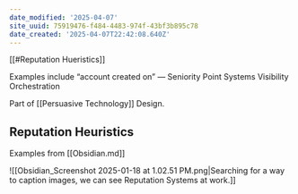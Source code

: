 ```yaml
---
date_modified: '2025-04-07'
site_uuid: 75919476-f484-4483-974f-43bf3b895c78
date_created: '2025-04-07T22:42:08.640Z'
---
```


[[#Reputation Hueristics]]

Examples include “account created on” — Seniority
Point Systems
Visibility Orchestration

Part of [[Persuasive Technology]] Design. 

## Reputation Heuristics

Examples from [[Obsidian.md]]

![[Obsidian_Screenshot 2025-01-18 at 1.02.51 PM.png|Searching for a way to caption images, we can see Reputation Systems at work.]]